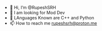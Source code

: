 - 👋 Hi, I’m @RupeshSRH
- 👀 I am looking for Mod Dev
- 💞️ LAnguages Known are C++ and Python
- 📫 How to reach me rupeshsrh@proton.me
